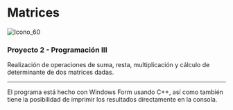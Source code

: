 # Matrices 
![Icono_60](https://user-images.githubusercontent.com/13562412/93067198-2524ed80-f638-11ea-9f74-64e62d6e36d8.png)

### Proyecto 2 - Programación III

Realización de operaciones de suma, resta, multiplicación y cálculo de determinante de dos matrices dadas.

------

El programa está hecho con Windows Form usando C++, así como también tiene la posibilidad de imprimir los resultados directamente en la consola.
